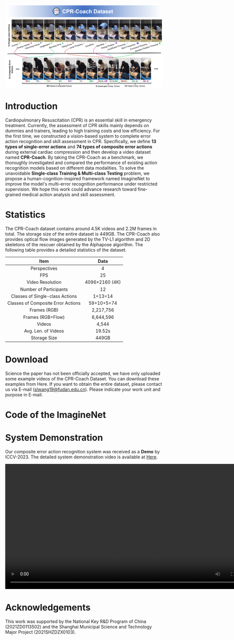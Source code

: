![img](./CPR-Coach.png)

<style>
table {
  margin-left: auto;
  margin-right: auto;
}
</style>

# Introduction
Cardiopulmonary Resuscitation (CPR) is an essential skill in emergency treatment. Currently, the assessment of CPR skills mainly depends on dummies and trainers, leading to high training costs and low efficiency. For the first time, we constructed a vision-based system to complete error action recognition and skill assessment in CPR. 
Specifically, we define **13 types of single-error actions** and **74 types of composite error actions** during external cardiac compression and then develop a video dataset named **CPR-Coach**.
By taking the CPR-Coach as a benchmark, we thoroughly investigated and compared the performance of existing action recognition models based on different data modalities.
To solve the unavoidable **Single-class Training & Multi-class Testing** problem, we propose a human-cognition-inspired framework named ImagineNet to improve the model's multi-error recognition performance under restricted supervision.
We hope this work could advance research toward fine-grained medical action analysis and skill assessment.

# Statistics
The CPR-Coach dataset contains around 4.5K videos and 2.2M frames in total. The storage size of the entire dataset is 449GB. 
The CPR-Coach also provides optical flow images generated by the TV-L1 algorithm and 2D skeletons of the rescuer obtained by the Alphapose algorithm.
The following table provides a detailed statistics of the dataset.

| Item          | Data   |
| :-----------:     | :-----------: |
| Perspectives        | 4         |
| FPS               | 25         |
| Video Resolution |  4096×2160 (4K) |
| Number of Participants |  12  |
| Classes of Single-class Actions |  1+13=14 |
| Classes of Composite Error Actions |  59+10+5=74 |
| Frames (RGB)  | 2,217,756 |
| Frames (RGB+Flow)  | 6,644,596 |
| Videos  | 4,544 |
| Avg. Len. of Videos |  19.52s |
| Storage Size  | 449GB |

# Download
Science the paper has not been officially accepted, we have only uploaded some example videos of the CPR-Coach Dataset. You can download these examples from Here. If you want to obtain the entire dataset, please contact us via E-mail (slwang19@fudan.edu.cn). Please indicate your work unit and purpose in E-mail.

# Code of the ImagineNet


# System Demonstration
Our composite error action recognition system was received as a **Demo** by ICCV-2023. The detailed system demonstration video is available at [Here](https://drive.google.com/file/d/1pYcvSlRUVmMM3LuCDVtIlvt4rRy-Ldpf/view?usp=sharing).

<video controls width="800" margin-left=auto margin-right=auto>
  <source src="https://github.com/Shunli-Wang/CPR-Coach/assets/42674107/fbf1bc0c-6146-4035-80ea-5584742aa894" type="video/mp4">
</video>

# Acknowledgements
This work was supported by the National Key R&D Program of China (2021ZD0113502) and the Shanghai Municipal Science and Technology Major Project (2021SHZDZX0103).

<!-- <video src="./imgs/Demo%20Video_CPR-Coach.mp4" width="800px" controls="controls"></video> -->
<!-- height="600px"  -->
